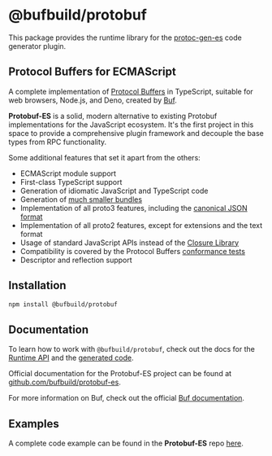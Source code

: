 # @bufbuild/protobuf

This package provides the runtime library for the [protoc-gen-es](https://www.npmjs.com/package/@d0whc3r/protoc-gen-es)
code generator plugin.

## Protocol Buffers for ECMAScript

A complete implementation of [Protocol Buffers](https://protobuf.dev/) in TypeScript,
suitable for web browsers, Node.js, and Deno, created by [Buf](https://buf.build).

**Protobuf-ES** is a solid, modern alternative to existing Protobuf implementations for the JavaScript ecosystem. It's
the first project in this space to provide a comprehensive plugin framework and decouple the base types from RPC
functionality.

Some additional features that set it apart from the others:

- ECMAScript module support
- First-class TypeScript support
- Generation of idiomatic JavaScript and TypeScript code
- Generation of [much smaller bundles](https://github.com/bufbuild/protobuf-es/tree/main/packages/bundle-size/)
- Implementation of all proto3 features, including the [canonical JSON format](https://protobuf.dev/programming-guides/proto3/#json)
- Implementation of all proto2 features, except for extensions and the text format
- Usage of standard JavaScript APIs instead of the [Closure Library](http://googlecode.blogspot.com/2009/11/introducing-closure-tools.html)
- Compatibility is covered by the Protocol Buffers [conformance tests](https://github.com/bufbuild/protobuf-es/tree/main/packages/protobuf-conformance/)
- Descriptor and reflection support

## Installation

```bash
npm install @bufbuild/protobuf
```

## Documentation

To learn how to work with `@bufbuild/protobuf`, check out the docs for the [Runtime API](https://github.com/bufbuild/protobuf-es/tree/main/MANUAL.md#working-with-messages)
and the [generated code](https://github.com/bufbuild/protobuf-es/tree/main/MANUAL.md#generated-code).

Official documentation for the Protobuf-ES project can be found at [github.com/bufbuild/protobuf-es](https://github.com/bufbuild/protobuf-es).

For more information on Buf, check out the official [Buf documentation](https://buf.build/docs/).

## Examples

A complete code example can be found in the **Protobuf-ES** repo [here](https://github.com/bufbuild/protobuf-es/tree/main/packages/protobuf-example).
